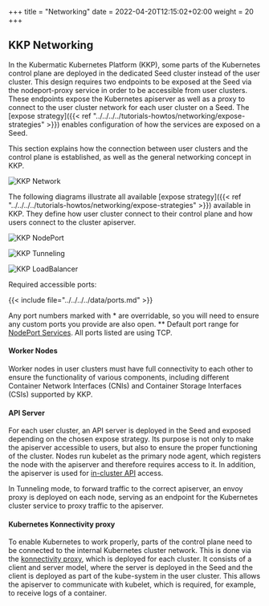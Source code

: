 +++
title = "Networking"
date = 2022-04-20T12:15:02+02:00
weight = 20
+++

## KKP Networking

In the Kubermatic Kubernetes Platform (KKP), some parts of the Kubernetes control plane are deployed in the dedicated Seed cluster instead of the user cluster.
This design requires two endpoints to be exposed at the Seed via the nodeport-proxy service in order to be accessible from user clusters.
These endpoints expose the Kubernetes apiserver as well as a proxy to connect to the user cluster network for each user cluster on a Seed.
The [expose strategy]({{< ref "../../../../tutorials-howtos/networking/expose-strategies" >}}) enables configuration of how the services are exposed on a Seed.

This section explains how the connection between user clusters and the control plane is established, as well as the general networking concept in KKP.


![KKP Network](@/images/concepts/architecture/network.png?classes=shadow,border "This diagram illustrated the necessary connections for KKP.")

The following diagrams illustrate all available [expose strategy]({{< ref "../../../../tutorials-howtos/networking/expose-strategies" >}}) available in KKP.
They define how user cluster connect to their control plane and how users connect to the cluster apiserver.

![KKP NodePort](@/images/concepts/architecture/expose-np.png?classes=shadow,border "NodePort")

![KKP Tunneling](@/images/concepts/architecture/expose-tunnel.png?classes=shadow,border "Tunneling")

![KKP LoadBalancer](@/images/concepts/architecture/expose-lb.png?classes=shadow,border "LoadBalancer")

Required accessible ports:

{{< include file="../../../../data/ports.md" >}}

Any port numbers marked with * are overridable, so you will need to ensure any custom ports you provide are also open.
** Default port range for [NodePort Services](https://kubernetes.io/docs/concepts/services-networking/service/).
All ports listed are using TCP.

#### Worker Nodes

Worker nodes in user clusters must have full connectivity to each other to ensure the functionality of various components, including different Container Network Interfaces (CNIs) and Container Storage Interfaces (CSIs) supported by KKP.

#### API Server

For each user cluster, an API server is deployed in the Seed and exposed depending on the chosen expose strategy.
Its purpose is not only to make the apiserver accessible to users, but also to ensure the proper functioning of the cluster.
Nodes run kubelet as the primary node agent, which registers the node with the apiserver and therefore requires access to it.
In addition, the apiserver is used for [in-cluster API](https://kubernetes.io/docs/tasks/run-application/access-api-from-pod) access.

In Tunneling mode, to forward traffic to the correct apiserver, an envoy proxy is deployed on each node, serving as an endpoint for the Kubernetes cluster service to proxy traffic to the apiserver.

#### Kubernetes Konnectivity proxy

To enable Kubernetes to work properly, parts of the control plane need to be connected to the internal Kubernetes cluster network.
This is done via the [konnectivity proxy](https://kubernetes.io/docs/tasks/extend-kubernetes/setup-konnectivity/), which is deployed for each cluster.
It consists of a client and server model, where the server is deployed in the Seed and the client is deployed as part of the kube-system in the user cluster.
This allows the apiserver to communicate with kubelet, which is required, for example, to receive logs of a container.
